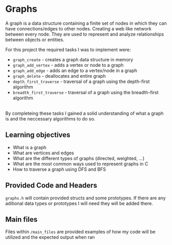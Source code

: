 # Graphs

A graph is a data structure containing a finite set of nodes in which they can have connections/edges to other nodes.  Creating a web like network between every node.  They are used to represent and analyze relationships between objects or entities.

For this project the required tasks I was to implement were:
- ```graph_create``` - creates a graph data structure in memory
- ```graph_add_vertex``` - adds a vertex or node to a graph
- ```graph_add_edge``` - adds an edge to a vertex/node in a graph
- ```graph_delete``` - deallocates and entire graph
- ```depth_first_traverse``` - traversal of a graph using the depth-first algorithm
- ```breadth_first_traverse``` - traversal of a graph using the breadth-first algorithm

<br>By completeing these tasks I gained a solid understanding of what a graph is and the neccessary algorithms to do so.

## Learning objectives

- What is a graph
- What are vertices and edges
- What are the different types of graphs (directed, weighted, …)
- What are the most common ways used to represent graphs in C
- How to traverse a graph using DFS and BFS

## Provided Code and Headers

```graphs.h``` will contain provided structs and some prototypes.  If there are any aditional data types or prototypes I will need they will be added there.

## Main files

Files within ```/main_files``` are provided examples of how my code will be utilized and the expected output when ran
